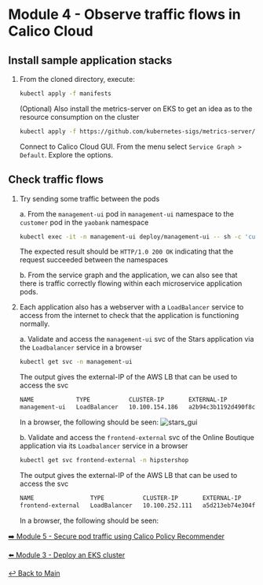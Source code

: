 # Module 4 - Observe traffic flows in Calico Cloud

## Install sample application stacks

1. From the cloned directory, execute:

    ```bash
    kubectl apply -f manifests
    ```
  
    (Optional) Also install the metrics-server on EKS to get an idea as to the resource consumption on the cluster

    ```bash
    kubectl apply -f https://github.com/kubernetes-sigs/metrics-server/releases/latest/download/components.yaml
    ```

    Connect to Calico Cloud GUI. From the menu select `Service Graph > Default`. Explore the options.
  
## Check traffic flows

1. Try sending some traffic between the pods

   a. From the ```management-ui``` pod in ```management-ui``` namespace to the ```customer``` pod in the ```yaobank``` namespace  

    ```bash
    kubectl exec -it -n management-ui deploy/management-ui -- sh -c 'curl -m3 -sI http://frontend.hipstershop 2>/dev/null | grep -i http'
    ```

   The expected result should be ```HTTP/1.0 200 OK``` indicating that the request succeeded between the namespaces

   b. From the service graph and the application, we can also see that there is traffic correctly flowing within each microservice application pods.

2. Each application also has a webserver with a ```LoadBalancer``` service to access from the internet to check that the application is functioning normally.

   a. Validate and access the ```management-ui``` svc of the Stars application via the ```Loadbalancer``` service in a browser

    ```bash
    kubectl get svc -n management-ui
    ```

      The output gives the external-IP of the AWS LB that can be used to access the svc

    ```bash
    NAME            TYPE           CLUSTER-IP       EXTERNAL-IP                                                                  PORT(S)        AGE
    management-ui   LoadBalancer   10.100.154.186   a2b94c3b1192d490f8c4b1b9caf30589-1684915063.ca-central-1.elb.amazonaws.com   80:31996/TCP   4h48m
    ```

    In a browser, the following should be seen:
    ![stars_gui](https://github.com/tigera-solutions/cc-eks-observability-workshop/assets/117195889/7774d604-361c-4fe9-928f-18b45a4bb948)

    

   b. Validate and access the  ```frontend-external``` svc of the Online Boutique application via its ```Loadbalancer``` service in a browser

    ```bash
    kubectl get svc frontend-external -n hipstershop
    ```

      The output gives the external-IP of the AWS LB that can be used to access the svc

    ```bash
    NAME                TYPE           CLUSTER-IP       EXTERNAL-IP                                                                        PORT(S)        AGE
    frontend-external   LoadBalancer   10.100.252.111   a5d213eb74e304fffa6f60ff08a18d28-35a3854f09c3dc8c.elb.ca-central-1.amazonaws.com   80:31805/TCP   89m
    ```

    In a browser, the following should be seen:

    



[:arrow_right: Module 5 - Secure pod traffic using Calico Policy Recommender](module-5-secure-pod-traffic.md)   <br>

[:arrow_left: Module 3 - Deploy an EKS cluster](module-3-connect-calicocloud.md)

[:leftwards_arrow_with_hook: Back to Main](../README.md)  
